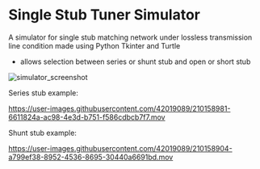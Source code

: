 # Single Stub Tuner Simulator

A simulator for single stub matching network under lossless transmission line condition made using Python Tkinter and Turtle
- allows selection between series or shunt stub and open or short stub

![simulator_screenshot](https://user-images.githubusercontent.com/42019089/210158911-a3f2e6c9-8100-4277-a3ce-7472365334cd.png)

Series stub example:

https://user-images.githubusercontent.com/42019089/210158981-6611824a-ac98-4e3d-b751-f586cdbcb7f7.mov

Shunt stub example: 

https://user-images.githubusercontent.com/42019089/210158904-a799ef38-8952-4536-8695-30440a6691bd.mov
